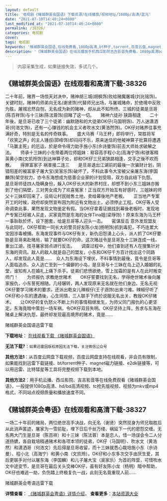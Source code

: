 ```yaml
---
layout: default
title: '电视剧《赌城群英会国语》下载资源/在线播放/视频地址/1080p/高清/蓝光'
date: "2021-07-10T14:40:24+0800"
last_modified_at: "2021-07-10T14:40:24+0800"
permalink: /38326/
categories: 电视剧
cover:
tags: 电视剧
keywords: '赌城群英会国语,在线免费看,1080p高清,bt种子,torrent,百度云盘,magnet,磁力链,迅雷下载资源'
description: '《赌城群英会国语》在线云播放手机西瓜影院吉吉影音免费看，1080p高清bd/hd未删减完整版和tc抢先枪版，mkv/mp4格式，附带bt/torrent种子、magnet/磁力链、百度云盘、网盘资源迅雷下载链接'
---
```


>内容采集生成，如果链接失效，多试几个。


## 《赌城群英会国语》在线观看和高清下载-38326

二十年前，赌界一场惊天对决中，赌神胡三城(胡枫饰)败给赌魔屠城(刘兆铭饰)。关键时刻，赌神的师弟向无名(谢贤饰)代替师兄出场，与屠城赌命，於绝境中反败为胜，屠城忿然自刎，无名成为新的赌神，却从此不知所终。三城的徒弟是旦哥(陈百祥饰)与十三妹(陈法蓉饰)目睹了这一切。　　赌神六徒孙 狭路相逢　　二十年後，是旦哥已收了三个徒弟：幽默随和的大徒弟OK仔(马国明饰)、万人迷潇洒哥(何浩文饰)，还有一心赚钱的机会主义者吹水文(黄浩然饰)。OK仔对赌界往事充满好奇，特别是无名的传奇轶事。　　盛大马赛「马王杯」即将举行，常胜将军「欢笑之声」的主人锺叔(郭峰饰)却闷闷不乐，原来迷信的他被神算子批算将遭遇「马赢主死」的厄运，於是命令得力助手施小东(佘诗曼饰)前去大师处求破解之法。　　师承十三妹的小东带着两位师姐妹：易容高手程小北(高海宁饰)和骇客精英黄小南(文凯玲饰)到达神算子处，却和OK仔三兄弟狭路相逢，交手之後不欢而散。　　得罪富家子 祸害接二连三　　是旦哥退出江湖前的最後一次骗财计划，阴错阳差的被富家子屠大宝(吴家乐饰)破坏了，不料此事令大宝被父亲屠东海(李国麟饰)架空权力，亦令东海想成为慈善企业家的计划受阻，双方自此结下仇怨。　　是旦哥师徒四人隐瞒身份，躲入OK仔长大的新界村庄，却想不到小东三姐妹亦搬到了他们隔壁，三对男女成为了欢喜冤家！正当双方开始互有好感时，三姐妹的师父十三妹却回来了，设局让村民抛售土地，卖给幕後地产老板。　　正当地产专案开工的时候，政府却突然宣布因为附近有文物出土，必须停止工程。OK仔等人受命调查此事，果然发现文物鉴定有假。当OK仔拿着证据找到幕後老板时，发现地产专案已经被人买走，买家竟然是东海的女伴Tina姐(梁琤饰)！原来东海为马王杯一事耿耿於怀，设下圈套，给是旦哥等人迎头一击。　　密谋反击 意外发现盟友　　与此同时，OK仔帮助一同长大的警员好友陈小龙(杨明饰)抓到毒犯，不巧连累大宝因涉毒被捕。东海发现事件与OK仔有关，新仇旧怨湧上心头，派人抓了OK仔要胁是旦哥来赴赌局，输了就要OK仔的命。这次赌战令是旦哥及十三妹连成一线，重出江湖，找寻屠家弱点进行反击。　　调查过程中，他们查到还有人在搜集针对东海的资讯。敌人的敌人就是自己的盟友，小东和OK仔千方百计找出这个同路人，却发现此人竟是……　众人为东海设下埋伏，不料事情到最後，竟令是旦哥等人面临追杀。众人逃亡至到一个偏僻的小岛，是旦哥与十三妹在岛上迈入婚姻的礼堂，谁知有人在婚礼上痛下杀手。徒弟们悲愤欲绝，雪上加霜的是有人在此时叛变师门！　　为师报仇 求教绝世赌术　　OK仔誓要找到无名，学得绝世赌术後向屠家报仇，小东誓死相随。几经辗转，两人发现原来无名就在他们身边。无名无视OK仔要学习赌术的要求，还派出乾女儿辣椒仔(王子涵饰)出来刁难。辣椒仔听了OK仔和小东的遭遇後，心生同情，三人联手下终於说服无名出关，教授OK仔赌术。　　让OK仔的复仇怒火不断上升的事情相继发生，为师父同门报仇的心更坚定。东海竟暗中策划一场车祸，令OK仔双目失明。OK仔坚持上阵，务求与东海在赌桌上解决仇怨，最终却发现最高境界的赌术，竟是……


赌城群英会国语迅雷下载

**下载地址**： [在线观看下载 《赌城群英会国语》](https://www.993dy.com//vod-detail-id-26552.html) 


**无法下载?**：`如果迅雷因版权原因无法下载，关注微信公众号 `

**其他方法1**：从百度云网盘下载视频，百度云网盘支持在线观看，非会员有限制，如果能找到迅雷下载链接、bt/torrent种子、magnet磁力链接、e2dk链接等，可以用迅雷、比特彗星等工具将完整视频下载到本地。

**其他方法2**：用手机云播、西瓜影院、吉吉影音等在线免费观看《赌城群英会国语》，一般提供1080p高清、hd/bd高清视频、tc抢先版视频，视频为mkv或mp4格式，不同站点视频质量和播放速度不同。


## 《赌城群英会粤语》在线观看和高清下载-38327

一场二十年前的赌局，两位绝世高手决战，向无名（谢贤）突然现身为师兄取胜后从此消声匿迹，屠家为一雪前耻，埋下日后千丝万缕、祸延下一代的恩怨交缠。无名两大门生是旦哥（陈百祥）和十三妹（陈法蓉）本是恋人，惜一场误会令二人分道扬镳，各自栽培精通赌术和各项本领的徒弟，OK仔（马国明）、吹水文（黄浩然）和潇洒哥（何浩文）先后得是旦哥收留，而十三妹就悉心栽培施小东（佘诗曼）、程小北（高海宁）和黄小南（文凯玲）。OK仔和小东多次交手由厌生爱，其后更联手对付以屠东海（李国麟）和儿子屠大宝（吴家乐）为首的阵营，可惜吹水文中途变节，是旦哥在最后关头交棒OK仔，虽有好友陈小龙（杨明）暗中帮助，OK仔也难逃一劫，负伤踏上终极复仇一战，此刻无名竟重现人前……


赌城群英会粤语迅雷下载

**详情查看**： [《赌城群英会粤语》详情介绍](/movie/38327/)， **查看更多**：[本站资源大全](/movie/t/all/)

